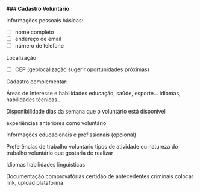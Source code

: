 **### Cadastro Voluntário**

Informações pessoais básicas:
- [ ] nome completo
- [ ] endereço de email
- [ ] número de telefone

Localização
- [ ]  CEP (geolocalização sugerir oportunidades próximas)

Cadastro complementar:

Áreas de Interesse e habilidades
educação, saúde, esporte...
idiomas, habilidades técnicas...

Disponibilidade
dias da semana que o voluntário está disponível

experiências anteriores como voluntário

Informações educacionais e profissionais (opcional)

Preferências de trabalho voluntário
tipos de atividade ou natureza do trabalho voluntário que gostaria de realizar

Idiomas
habilidades linguísticas

Documentação comprovatórias
certidão de antecedentes criminais
colocar link, upload plataforma